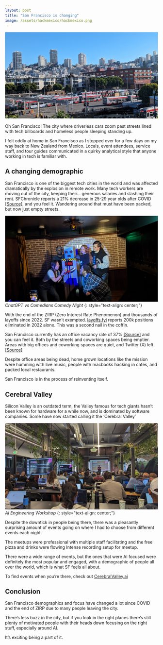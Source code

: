 ```yaml
---
layout: post
title: "San Francisco is changing"
image: /assets/hackmexico/hackmexico.png
---
```


![Skyline](/assets/sf/skyline.jpg)

Oh San Francisco! The city where driverless cars zoom past streets lined with tech billboards and homeless people sleeping standing up.

I felt oddly at home in San Francisco as I stopped over for a few days on my way back to New Zealand from Mexico. Locals, event attendees, service staff, and tour guides communicated in a quirky analytical style that anyone working in tech is familiar with.

## A changing demographic

San Francisco is one of the biggest tech cities in the world and was affected dramatically by the explosion in remote work. Many tech workers are moving out of the city, keeping their… generous salaries and slashing their rent. SFChronicle reports a 21% decrease in 25-29 year olds after COVID [[Source]](https://www.sfchronicle.com/bayarea/article/san-francisco-population-data-18140254.php), and you feel it. Wandering around that must have been packed, but now just empty streets.

![Comedians](/assets/sf/comedy.jpg)
_ChatGPT vs Comedians Comedy Night_
{: style="text-align: center;"}

With the end of the ZIRP (Zero Interest Rate Phenomenon) and thousands of layoffs since 2022. SF wasn’t exempted. [layoffs.fyi](https://layoffs.fy) reports 200k positions eliminated in 2022 alone. This was a second nail in the coffin.

San Francisco currently has an office vacancy rate of 37% [[Source]](https://www.axios.com/local/san-francisco/2024/07/10/office-vacancy-rate-economic-recovery) and you can feel it. Both by the streets and coworking spaces being emptier. Areas with big offices and coworking spaces are quiet, and Twitter (X) left. [[Source]](https://www.theguardian.com/technology/article/2024/aug/05/x-twitter-san-francisco-office-closing)

Despite office areas being dead, home grown locations like the mission were humming with live music, people with macbooks hacking in cafes, and packed local restaurants.

San Francisco is in the process of reinventing itself.

## Cerebral Valley

Silicon Valley is an outdated term, the Valley famous for tech giants hasn’t been known for hardware for a while now, and is dominated by software companies. Some have now started calling it the ‘Cerebral Valley’

![Workshop](/assets/sf/workshop.jpg)
_AI Engineering Workshop_
{: style="text-align: center;"}

Despite the downtick in people being there, there was a pleasantly surprising amount of events going on where I had to choose from different events each night.

The meetups were professional with multiple staff facilitating and the free pizza and drinks were flowing
Intense recording setup for meetup.

There were a wide range of events, but the ones that were AI focused were definitely the most popular and engaged, with a demographic of people all over the world, which is what SF feels all about.

To find events when you’re there, check out [CerebralValley.ai](https://cerebralvalley.ai/)

## Conclusion

San Francisco demographics and focus have changed a lot since COVID and the end of ZIRP due to many people leaving the city.

There’s less buzz in the city, but if you look in the right places there’s still plenty of motivated people with their heads down focusing on the right stuff, especially around AI.

It’s exciting being a part of it.

